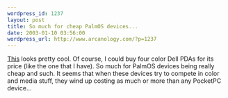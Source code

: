 ```yaml
--- 
wordpress_id: 1237
layout: post
title: So much for cheap PalmOS devices...
date: 2003-01-10 03:56:00
wordpress_url: http://www.arcanology.com/?p=1237
---
```

<a href="http://www.infosync.no/news/2002/n/2870.html">This</a> looks pretty cool. Of course, I could buy four color Dell PDAs for its price (like the one that I have). So much for PalmOS devices being really cheap and such. It seems that when these devices try to compete in color and media stuff, they wind up costing as much or more than any PocketPC device...